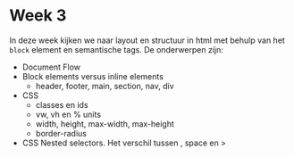 # Week 3

In deze week kijken we naar layout en structuur in html met behulp van het `block` element en semantische tags. De onderwerpen zijn:

- Document Flow
- Block elements versus inline elements
    - header, footer, main, section, nav, div
- CSS
    - classes en ids
    - vw, vh en % units
    - width, height, max-width, max-height
    - border-radius
- CSS Nested selectors. Het verschil tussen , space en >